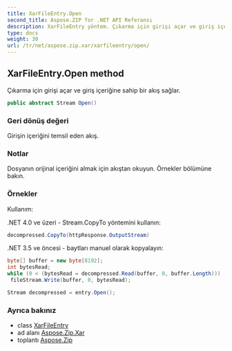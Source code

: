 ```yaml
---
title: XarFileEntry.Open
second_title: Aspose.ZIP for .NET API Referansı
description: XarFileEntry yöntem. Çıkarma için girişi açar ve giriş içeriğine sahip bir akış sağlar.
type: docs
weight: 30
url: /tr/net/aspose.zip.xar/xarfileentry/open/
---
```

## XarFileEntry.Open method

Çıkarma için girişi açar ve giriş içeriğine sahip bir akış sağlar.

```csharp
public abstract Stream Open()
```

### Geri dönüş değeri

Girişin içeriğini temsil eden akış.

### Notlar

Dosyanın orijinal içeriğini almak için akıştan okuyun. Örnekler bölümüne bakın.

### Örnekler

Kullanım:

.NET 4.0 ve üzeri - Stream.CopyTo yöntemini kullanın:

```csharp
decompressed.CopyTo(httpResponse.OutputStream)
```

.NET 3.5 ve öncesi - baytları manuel olarak kopyalayın:

```csharp
byte[] buffer = new byte[8192];
int bytesRead;
while (0 < (bytesRead = decompressed.Read(buffer, 0, buffer.Length)))
 fileStream.Write(buffer, 0, bytesRead);
```

```csharp
Stream decompressed = entry.Open();
```

### Ayrıca bakınız

* class [XarFileEntry](../)
* ad alanı [Aspose.Zip.Xar](../../xarfileentry/)
* toplantı [Aspose.Zip](../../../)


